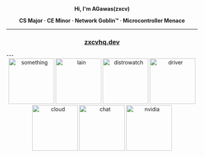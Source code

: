 <p align="center"><strong>Hi, I'm AGawas(zxcv)</strong></p>
<p align="center"><strong>CS Major · CE Minor · Network Goblin™ · Microcontroller Menace</strong></p>

---
<h3 align="center">
  <a href="https://zxcvhq.dev/">zxcvhq.dev</a>
</h3>
---
<div align="center">
<a href="https://wiki.osdev.org/Expanded_Main_Page"><img src="https://github.com/user-attachments/assets/a3eafd3c-ab4f-4fbf-b4a4-68d44a2ba27c" alt="something" width="120" /></a>
<a href="https://en.wikipedia.org/wiki/Serial_Experiments_Lain"><img src="https://github.com/user-attachments/assets/f1321582-5ab1-4e95-800c-a0734d65b286" alt="lain" width="120" /></a>
<a href="https://distrowatch.com/table.php?distribution=dietpi"><img src="https://github.com/user-attachments/assets/6c9be2ec-ce0f-4b3e-a278-0df690ff704a" alt="distrowatch" width="120" /></a>
<a href="https://www.intel.com/content/www/us/en/download-center/home.html"><img src="https://github.com/user-attachments/assets/c979a0d3-88c8-4a83-a098-3e9d0e9a2362" alt="driver" width="120" /></a>
<a href="https://filen.io/"><img src="https://github.com/user-attachments/assets/496dfd80-eb53-446a-8302-1621d4bf8b4c" alt="cloud" width="120" /></a>
<a href="https://discord.com/channels/@me"><img src="https://github.com/user-attachments/assets/33af1b18-3124-4c74-9712-7a8b052403f2" alt="chat" width="120" /></a>
<a href="https://forums.developer.nvidia.com/t/pytorch-and-torchvision-for-jetpack-6-2/325257/12"><img src="https://github.com/user-attachments/assets/9f0ecac4-8862-4c63-b4e6-15ee0252c7ec" alt="nvidia" width="120" /></a>
</div>


